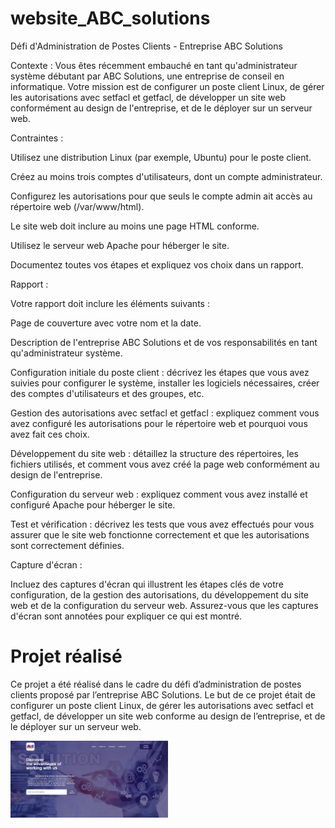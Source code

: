 # website_ABC_solutions
Défi d'Administration de Postes Clients - Entreprise ABC Solutions

Contexte : Vous êtes récemment embauché en tant qu'administrateur système débutant par ABC Solutions, une entreprise de conseil en informatique. Votre mission est de configurer un poste client Linux, de gérer les autorisations avec setfacl et getfacl, de développer un site web conformément au design de l'entreprise, et de le déployer sur un serveur web.

Contraintes :

Utilisez une distribution Linux (par exemple, Ubuntu) pour le poste client.

Créez au moins trois comptes d'utilisateurs, dont un compte administrateur.

Configurez les autorisations pour que seuls le compte admin ait accès au répertoire web (/var/www/html).

Le site web doit inclure au moins une page HTML conforme.

Utilisez le serveur web Apache pour héberger le site.

Documentez toutes vos étapes et expliquez vos choix dans un rapport.

Rapport :

Votre rapport doit inclure les éléments suivants :

Page de couverture avec votre nom et la date.

Description de l'entreprise ABC Solutions et de vos responsabilités en tant qu'administrateur système.

Configuration initiale du poste client : décrivez les étapes que vous avez suivies pour configurer le système, installer les logiciels nécessaires, créer des comptes d'utilisateurs et des groupes, etc.

Gestion des autorisations avec setfacl et getfacl : expliquez comment vous avez configuré les autorisations pour le répertoire web et pourquoi vous avez fait ces choix.

Développement du site web : détaillez la structure des répertoires, les fichiers utilisés, et comment vous avez créé la page web conformément au design de l'entreprise.

Configuration du serveur web : expliquez comment vous avez installé et configuré Apache pour héberger le site.

Test et vérification : décrivez les tests que vous avez effectués pour vous assurer que le site web fonctionne correctement et que les autorisations sont correctement définies.

Capture d'écran :

Incluez des captures d'écran qui illustrent les étapes clés de votre configuration, de la gestion des autorisations, du développement du site web et de la configuration du serveur web. Assurez-vous que les captures d'écran sont annotées pour expliquer ce qui est montré.

# Projet réalisé
Ce projet a été réalisé dans le cadre du défi d’administration de postes clients proposé par l’entreprise ABC Solutions. Le but de ce projet était de configurer un poste client Linux, de gérer les autorisations avec setfacl et getfacl, de développer un site web conforme au design de l’entreprise, et de le déployer sur un serveur web.

<img src="projet/resultat.jpg" alt="Résultat du projet" width="50%"/>